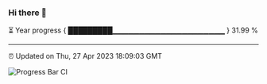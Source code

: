 ### Hi there 👋

⏳ Year progress { █████████▁▁▁▁▁▁▁▁▁▁▁▁▁▁▁▁▁▁▁▁▁ } 31.99 %

---

⏰ Updated on Thu, 27 Apr 2023 18:09:03 GMT

![Progress Bar CI](https://github.com/Shyam-Makwana/GitHub-Actions-Demo/workflows/Progress%20Bar%20CI/badge.svg)

